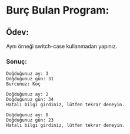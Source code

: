 # Burç Bulan Program:
## Ödev:
Aynı örneği switch-case kullanmadan yapınız.
### Sonuç:
````
Doğduğunuz ay: 3
Doğduğunuz gün: 31
Burcunuz: Koç
````

````
Doğduğunuz ay: 2
Doğduğunuz gün: 34
Hatalı bilgi girdiniz, lütfen tekrar deneyin.
````

````
Doğduğunuz ay: 0
Doğduğunuz gün: 23
Hatalı bilgi girdiniz, lütfen tekrar deneyin.
````

